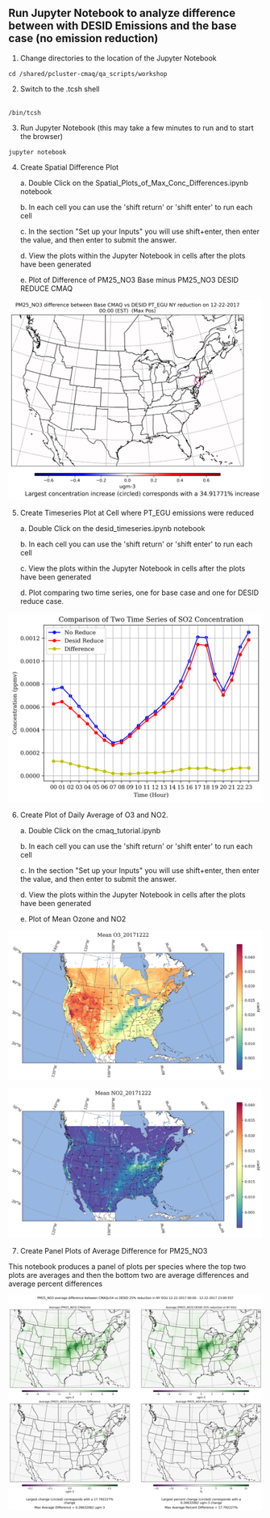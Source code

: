 ##  Run Jupyter Notebook to analyze difference between with DESID Emissions and the base case (no emission reduction)

1.  Change directories to the location of the Jupyter Notebook

```
cd /shared/pcluster-cmaq/qa_scripts/workshop
```

2. Switch to the .tcsh shell

```

/bin/tcsh
```

3. Run Jupyter Notebook (this may take a few minutes to run and to start the browser)

```
jupyter notebook
```


4. Create Spatial Difference Plot

    a. Double Click on the Spatial_Plots_of_Max_Conc_Differences.ipynb notebook

    b. In each cell you can use the 'shift return' or 'shift enter' to run each cell

    c. In the section "Set up your Inputs" you will use shift+enter, then enter the value, and then enter to submit the answer.

    d. View the plots within the Jupyter Notebook in cells after the plots have been generated

    e. Plot of Difference of PM25_NO3 Base minus PM25_NO3 DESID REDUCE CMAQ

 ![Maximum Difference Plot Comparison](../../../../qa_scripts/workshop/PM25_NO3_difference_between_Base_CMAQ_vs_DESID_PT_EGU_NY_reduction_on_12-22-2017_00:00.png)

5. Create Timeseries Plot at Cell where PT_EGU emissions were reduced

    a. Double Click on the desid_timeseries.ipynb notebook

    b. In each cell you can use the 'shift return' or 'shift enter' to run each cell

    c. View the plots within the Jupyter Notebook in cells after the plots have been generated

    d. Plot comparing two time series, one for base case and one for DESID reduce case.

  ![Time Series Plot Comparison](../../../../qa_scripts/Timeseries_SO2_20171223_desid_4_1.png)

6. Create Plot of Daily Average of O3 and NO2. 

    a. Double Click on the cmaq_tutorial.ipynb

    b. In each cell you can use the 'shift return' or 'shift enter' to run each cell

    c. In the section "Set up your Inputs" you will use shift+enter, then enter the value, and then enter to submit the answer.

    d. View the plots within the Jupyter Notebook in cells after the plots have been generated

    e. Plot of Mean Ozone and NO2


![Mean_O3_20171222.png](../../../../qa_scripts/workshop/Mean_O3_20171222.png)

![Mean_NO2_20171222.png](../../../../qa_scripts/workshop/Mean_NO2_20171222.png)

7. Create Panel Plots of Average Difference for PM25_NO3 


This notebook produces a panel of plots per species where the top two plots are averages and then the bottom two are average differences and average percent differences

![Average_Difference.png](../../../../qa_scripts/workshop/PM25_NO3_average_difference_between_CMAQv54_vs_DESID.png)

